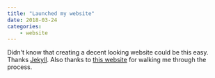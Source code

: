 ```yaml
---
title: "Launched my website"
date: 2018-03-24
categories:
    - website
---
```


Didn't know that creating a decent looking website could be this easy. Thanks [Jekyll](http://jekyllrb.com). Also thanks to [this website](http://jmcglone.com/guides/github-pages/) for walking me through the process.
